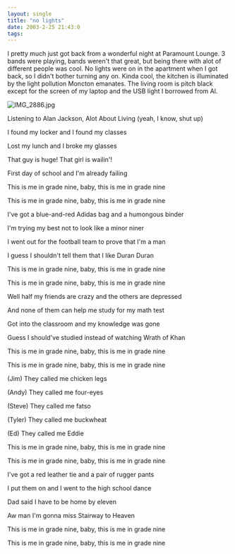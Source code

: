 ```yaml
---
layout: single
title: "no lights"
date: 2003-2-25 21:43:0
tags: 
---
```


I pretty much just got back from a wonderful night at Paramount Lounge. 3 bands were playing, bands weren't that great, but being there with alot of different people was cool. No lights were on in the apartment when I got back, so I didn't bother turning any on. Kinda cool, the kitchen is illuminated by the light pollution Moncton emanates. The living room is pitch black except for the screen of my laptop and the USB light I borrowed from Al.




![IMG_2886.jpg][1]






Listening to Alan Jackson, Alot About Living (yeah, I know, shut up)


I found my locker and I found my classes

Lost my lunch and I broke my glasses

That guy is huge! That girl is wailin'!

First day of school and I'm already failing

This is me in grade nine, baby, this is me in grade nine

This is me in grade nine, baby, this is me in grade nine

I've got a blue-and-red Adidas bag and a humongous binder

I'm trying my best not to look like a minor niner

I went out for the football team to prove that I'm a man

I guess I shouldn't tell them that I like Duran Duran

This is me in grade nine, baby, this is me in grade nine

This is me in grade nine, baby, this is me in grade nine

Well half my friends are crazy and the others are depressed

And none of them can help me study for my math test

Got into the classroom and my knowledge was gone

Guess I should've studied instead of watching Wrath of Khan

This is me in grade nine, baby, this is me in grade nine

This is me in grade nine, baby, this is me in grade nine

(Jim) They called me chicken legs

(Andy) They called me four-eyes

(Steve) They called me fatso

(Tyler) They called me buckwheat

(Ed) They called me Eddie

This is me in grade nine, baby, this is me in grade nine

This is me in grade nine, baby, this is me in grade nine

I've got a red leather tie and a pair of rugger pants

I put them on and I went to the high school dance

Dad said I have to be home by eleven

Aw man I'm gonna miss Stairway to Heaven

This is me in grade nine, baby, this is me in grade nine

This is me in grade nine, baby, this is me in grade nine



   [1]: http://4.bp.blogspot.com/-T--ZYL0A14E/Tn0Pu1RpyGI/AAAAAAAAAHY/gp5ZqFW_OlI/s320/IMG_2886.jpg

